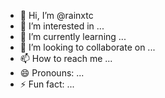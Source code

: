 - 👋 Hi, I’m @rainxtc
- 👀 I’m interested in ...
- 🌱 I’m currently learning ...
- 💞️ I’m looking to collaborate on ...
- 📫 How to reach me ...
- 😄 Pronouns: ...
- ⚡ Fun fact: ...

<!---
rainxtc/rainxtc is a ✨ special ✨ repository because its `README.md` (this file) appears on your GitHub profile.
You can click the Preview link to take a look at your changes.
--->
